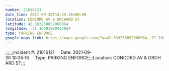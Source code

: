 ```yaml
---
number: 21016121
date_time: 2021-09-30T10:35:16+00:00
location: CONCORD AV & ORCHARD ST
latitude: 42.393250052068964
longitude: -71.16691989412854
type: PARKING ENFORCE
google_maps_link: https://maps.google.com/?q=42.393250052068964,-71.16691989412854
---
```


;;;;;;Incident #: 21016121     Date: 2021‐09‐30 10:35:16     Type: PARKING ENFORCE;;;Location: CONCORD AV & ORCHARD ST;;;
